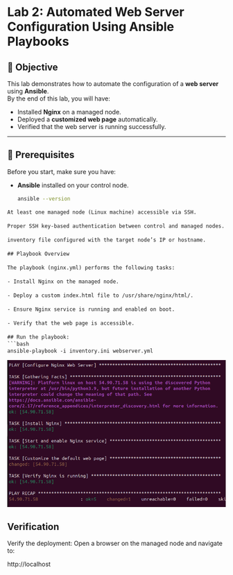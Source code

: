 # Lab 2: Automated Web Server Configuration Using Ansible Playbooks

## 🎯 Objective
This lab demonstrates how to automate the configuration of a **web server** using **Ansible**.  
By the end of this lab, you will have:
- Installed **Nginx** on a managed node.
- Deployed a **customized web page** automatically.
- Verified that the web server is running successfully.

---

## 🧰 Prerequisites
Before you start, make sure you have:
- **Ansible** installed on your control node.  
  ```bash
  ansible --version
 ```
 At least one managed node (Linux machine) accessible via SSH.

Proper SSH key-based authentication between control and managed nodes.

inventory file configured with the target node’s IP or hostname. 

## Playbook Overview

The playbook (nginx.yml) performs the following tasks:

- Install Nginx on the managed node.

- Deploy a custom index.html file to /usr/share/nginx/html/.

- Ensure Nginx service is running and enabled on boot.

- Verify that the web page is accessible.

## Run the playbook:
```bash
ansible-playbook -i inventory.ini webserver.yml
```
![alt text](<Screenshot from 2025-10-20 19-45-48.png>)
## Verification
Verify the deployment:
Open a browser on the managed node and navigate to:

http://localhost